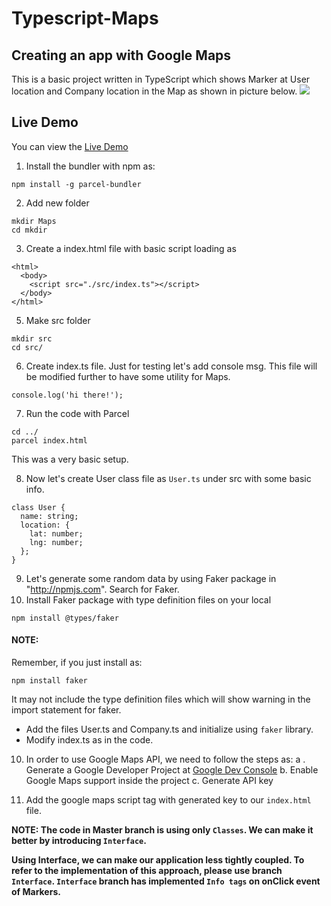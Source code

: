 # Typescript-Maps

## Creating an app with Google Maps

This is a basic project written in TypeScript which shows Marker at User location and Company location in the Map as shown in picture below.
![](https://i.imgur.com/e4DpYiz.png)

## Live Demo

You can view the [Live Demo](https://typescript-maps.netlify.com/)

1. Install the bundler with npm as:

```
npm install -g parcel-bundler
```

2. Add new folder

```
mkdir Maps
cd mkdir
```

3. Create a index.html file with basic script loading as

```
<html>
  <body>
    <script src="./src/index.ts"></script>
  </body>
</html>

```

5. Make src folder

```
mkdir src
cd src/
```

6. Create index.ts file. Just for testing let's add console msg. This file will be modified further to have some utility for Maps.

```
console.log('hi there!');
```

7. Run the code with Parcel

```
cd ../
parcel index.html
```

This was a very basic setup.

8. Now let's create User class file as `User.ts` under src with some basic info.

```
class User {
  name: string;
  location: {
    lat: number;
    lng: number;
  };
}
```

9. Let's generate some random data by using Faker package in "http://npmjs.com". Search for Faker.
10. Install Faker package with type definition files on your local

```
npm install @types/faker
```

#### NOTE:

Remember, if you just install as:

```
npm install faker
```

It may not include the type definition files which will show warning in the import statement for faker.

- Add the files User.ts and Company.ts and initialize using `faker` library.
- Modify index.ts as in the code.

10. In order to use Google Maps API, we need to follow the steps as:
    a . Generate a Google Developer Project at [Google Dev Console](https://console.developers.google.com/)
    b. Enable Google Maps support inside the project
    c. Generate API key

11. Add the google maps script tag with generated key to our `index.html` file.

**NOTE: The code in Master branch is using only `Classes`. We can make it better by introducing `Interface`.**

**Using Interface, we can make our application less tightly coupled. To refer to the implementation of this approach, please use branch `Interface`. `Interface` branch has implemented `Info tags` on onClick event of Markers.**
